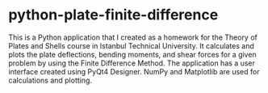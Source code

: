 # python-plate-finite-difference
This is a Python application that I created as a homework for the Theory of Plates and Shells course in Istanbul Technical University. It calculates and plots the plate deflections, bending moments, and shear forces for a given problem by using the Finite Difference Method. The application has a user interface created using PyQt4 Designer. NumPy and Matplotlib are used for calculations and plotting.
